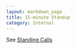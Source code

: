 ```yaml
---
layout: markdown_page
title: 15-minute Standup
category: Internal
---
```


See [Standing Calls](https://github.com/daijapan/test/tree/master/customer-success/implementation-engineering/workflows/project_execution/calls.html.md)